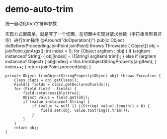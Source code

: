 # demo-auto-trim
统一自动化trim字符串参数

实现方式很简单，就是写了一个切面，在切面中实现对请求参数（字符串类型且非空）进行trim操作
  @Around("doOperation()")
    public Object doBefore(ProceedingJoinPoint joinPoint) throws Throwable {
        Object[] obj = joinPoint.getArgs();
        int index = 0;
        for (Object argItem : obj) {
            if (argItem instanceof String) {
                obj[index] = ((String) argItem).trim();
            } else if (argItem instanceof Object) {
                obj[index] = this.trimObjectStringProperty(argItem);
            }
            index++;
        }
        return joinPoint.proceed(obj);
    }

    private Object trimObjectStringProperty(Object obj) throws Exception {
        Class clazz = obj.getClass();
        Field[] fields = clazz.getDeclaredFields();
        for (Field field : fields) {
            field.setAccessible(true);
            Object value = field.get(obj);
            if (value instanceof String) {
                if (value != null || ((String) value).length() > 0) {
                    field.set(obj, value.toString().trim());
                }
            }
        }
        return obj;
    }
